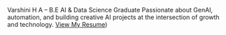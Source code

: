 Varshini H A –  B.E AI & Data Science Graduate
Passionate about GenAI, automation, and building creative AI projects at the intersection of growth and technology.
[View My Resume](https://github.com/Varshini287/varshini-s-resume/blob/main/Varshini's%20Resume.pdf))

